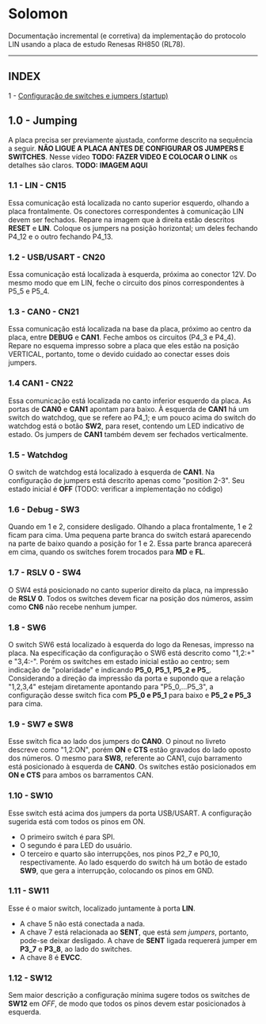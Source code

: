 # Solomon
Documentação incremental (e corretiva) da implementação do protocolo LIN usando a placa de estudo Renesas RH850 (RL78).

----------------
INDEX
----------------

1 - [Configuração de switches e jumpers (startup)](01-jumper_config.md)

## 1.0 - Jumping
A placa precisa ser previamente ajustada, conforme descrito na sequência a seguir. **NÃO LIGUE A PLACA ANTES DE CONFIGURAR OS JUMPERS E SWITCHES**.
Nesse vídeo **TODO: FAZER VIDEO E COLOCAR O LINK** os detalhes são claros.
**TODO: IMAGEM AQUI**

### 1.1 - LIN - CN15
Essa comunicação está localizada no canto superior esquerdo, olhando a placa frontalmente.
Os conectores correspondentes à comunicação LIN devem ser fechados. Repare na imagem que à direita estão descritos **RESET** e **LIN**. Coloque os jumpers na posição horizontal; um deles fechando P4_12 e o outro fechando P4_13.

### 1.2 - USB/USART - CN20
Essa comunicação está localizada à esquerda, próxima ao conector 12V.
Do mesmo modo que em LIN, feche o circuito dos pinos correspondentes à P5_5 e P5_4.

### 1.3 - CAN0 - CN21
Essa comunicação está localizada na base da placa, próximo ao centro da placa, entre **DEBUG** e **CAN1**.
Feche ambos os circuitos (P4_3 e P4_4). Repare no esquema impresso sobre a placa que eles estão na posição VERTICAL, portanto, tome o devido cuidado ao conectar esses dois jumpers.

### 1.4 CAN1 - CN22
Essa comunicação está localizada no canto inferior esquerdo da placa. As portas de **CAN0** e **CAN1** apontam para baixo. À esquerda de **CAN1** há um switch do watchdog, que se refere ao P4_1; e um pouco acima do switch do watchdog está o botão **SW2**, para reset, contendo um LED indicativo de estado.
Os jumpers de **CAN1** também devem ser fechados verticalmente.

### 1.5 - Watchdog
O switch de watchdog está localizado à esquerda de **CAN1**. Na configuração de jumpers está descrito apenas como "position 2-3". Seu estado inicial é **OFF** (TODO: verificar a implementação no código)

### 1.6 - Debug - SW3
Quando em 1 e 2, considere desligado. Olhando a placa frontalmente, 1 e 2 ficam para cima. Uma pequena parte branca do switch estará aparecendo na parte de baixo quando a posição for 1 e 2. Essa parte branca aparecerá em cima, quando os switches forem trocados para **MD** e **FL**.

### 1.7 - RSLV 0 - SW4
O SW4 está posicionado no canto superior direito da placa, na impressão de **RSLV 0**. Todos os switches devem ficar na posição dos números, assim como **CN6** não recebe nenhum jumper.

### 1.8 - SW6
O switch SW6 está localizado à esquerda do logo da Renesas, impresso na placa.
Na especificação da configuração o SW6 está descrito como "1,2:+" e "3,4:-". Porém os switches em estado inicial estão ao centro; sem indicação de "polaridade" e indicando **P5_0, P5_1, P5_2 e P5_**. Considerando a direção da impressão da porta e supondo que a relação "1,2,3,4" estejam diretamente apontando para "P5_0,...P5_3", a configuração desse switch fica com **P5_0 e P5_1** para baixo e **P5_2 e P5_3** para cima.

### 1.9 - SW7 e SW8
Esse switch fica ao lado dos jumpers do **CAN0**. O pinout no livreto descreve como "1,2:ON", porém **ON** e **CTS** estão gravados do lado oposto dos números. O mesmo para **SW8**, referente ao CAN1, cujo barramento está posicionado à esquerda de **CAN0**. Os switches estão posicionados em **ON e CTS** para ambos os barramentos CAN.

### 1.10 - SW10
Esse switch está acima dos jumpers da porta USB/USART. A configuração sugerida está com todos os pinos em ON. 
- O primeiro switch é para SPI.
- O segundo é para LED do usuário.
- O terceiro e quarto são interrupções, nos pinos P2_7 e P0_10, respectivamente. Ao lado esquerdo do switch há um botão de estado **SW9**, que gera a interrupção, colocando os pinos em GND.

### 1.11 - SW11
Esse é o maior switch, localizado juntamente à porta **LIN**. 
- A chave 5 não está conectada a nada.
- A chave 7 está relacionada ao **SENT**, que está *sem jumpers*, portanto, pode-se deixar desligado. A chave de **SENT** ligada requererá jumper em **P3_7** e **P3_8**, ao lado do switches.
- A chave 8 é **EVCC**.

### 1.12 - SW12
Sem maior descrição a configuração mínima sugere todos os switches de **SW12** em *OFF*, de modo que todos os pinos devem estar posicionados à esquerda.

